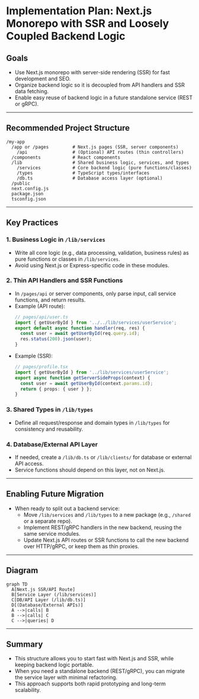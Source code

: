# Implementation Plan: Next.js Monorepo with SSR and Loosely Coupled Backend Logic

## Goals

- Use Next.js monorepo with server-side rendering (SSR) for fast development and SEO.
- Organize backend logic so it is decoupled from API handlers and SSR data fetching.
- Enable easy reuse of backend logic in a future standalone service (REST or gRPC).

---

## Recommended Project Structure

```
/my-app
  /app or /pages         # Next.js pages (SSR, server components)
    /api                 # (Optional) API routes (thin controllers)
  /components            # React components
  /lib                   # Shared business logic, services, and types
    /services            # Core backend logic (pure functions/classes)
    /types               # TypeScript types/interfaces
    /db.ts               # Database access layer (optional)
  /public
  next.config.js
  package.json
  tsconfig.json
```

---

## Key Practices

### 1. **Business Logic in `/lib/services`**

- Write all core logic (e.g., data processing, validation, business rules) as pure functions or classes in `/lib/services`.
- Avoid using Next.js or Express-specific code in these modules.

### 2. **Thin API Handlers and SSR Functions**

- In `/pages/api` or server components, only parse input, call service functions, and return results.
- Example (API route):
  ```ts
  // pages/api/user.ts
  import { getUserById } from '../../lib/services/userService';
  export default async function handler(req, res) {
    const user = await getUserById(req.query.id);
    res.status(200).json(user);
  }
  ```
- Example (SSR):
  ```ts
  // pages/profile.tsx
  import { getUserById } from '../lib/services/userService';
  export async function getServerSideProps(context) {
    const user = await getUserById(context.params.id);
    return { props: { user } };
  }
  ```

### 3. **Shared Types in `/lib/types`**

- Define all request/response and domain types in `/lib/types` for consistency and reusability.

### 4. **Database/External API Layer**

- If needed, create a `/lib/db.ts` or `/lib/clients/` for database or external API access.
- Service functions should depend on this layer, not on Next.js.

---

## Enabling Future Migration

- When ready to split out a backend service:
  - Move `/lib/services` and `/lib/types` to a new package (e.g., `/shared` or a separate repo).
  - Implement REST/gRPC handlers in the new backend, reusing the same service modules.
  - Update Next.js API routes or SSR functions to call the new backend over HTTP/gRPC, or keep them as thin proxies.

---

## Diagram

```mermaid
graph TD
  A[Next.js SSR/API Route]
  B[Service Layer (/lib/services)]
  C[DB/API Layer (/lib/db.ts)]
  D[(Database/External APIs)]
  A -->|calls| B
  B -->|calls| C
  C -->|queries| D
```

---

## Summary

- This structure allows you to start fast with Next.js and SSR, while keeping backend logic portable.
- When you need a standalone backend (REST/gRPC), you can migrate the service layer with minimal refactoring.
- This approach supports both rapid prototyping and long-term scalability.